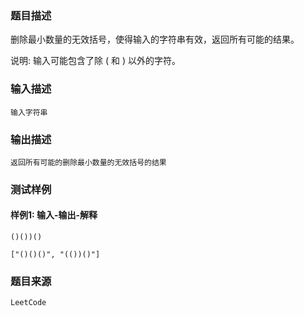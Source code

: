 ### 题目描述

删除最小数量的无效括号，使得输入的字符串有效，返回所有可能的结果。

说明: 输入可能包含了除 ( 和 ) 以外的字符。

### 输入描述

```
输入字符串
```
### 输出描述

```
返回所有可能的删除最小数量的无效括号的结果
```

### 测试样例
#### 样例1: 输入-输出-解释
```
()())()
```
```
["()()()", "(())()"]
```
### 题目来源  
`LeetCode`